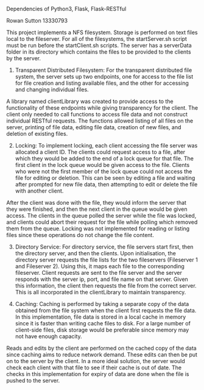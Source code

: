 Dependencies of Python3, Flask, Flask-RESTful

Rowan Sutton
13330793

This project implements a NFS filesystem. Storage is performed on text files local to the fileserver. For all of the filesystems, the startServer.sh script must be run before the startClient.sh scripts. The server has a serverData folder in its directory which contains the files to be provided to the clients by the server.

1. Transparent Distributed Filesystem:
For the transparent distributed file system, the server sets up two endpoints, one for access to the file list for file creation and listing available files, and the other for accessing and changing individual files. 

A library named clientLibrary was created to provide access to the functionality of these endpoints while giving transparency for the client. The client only needed to call functions to access file data and not construct individual RESTful requests. The functions allowed listing of all files on the server, printing of file data, editing file data, creation of new files, and deletion of existing files. 

2. Locking:
To implement locking, each client accessing the file server was allocated a client ID. The clients could request access to a file, after which they would be added to the end of a lock queue for that file. The first client in the lock queue would be given access to the file. Clients who were not the first member of the lock queue could not access the file for editing or deletion. This can be seen by editing a file and waiting after prompted for new file data, then attempting to edit or delete the file with another client.

After the client was done with the file, they would inform the server that they were finished, and then the next client in the queue would be given access. The clients in the queue polled the server while the file was locked, and clients could abort their request for the file while polling which removed them from the queue. Locking was not implemented for reading or listing files since these operations do not change the file content.

3. Directory Service:
For directory service, the file servers start first, then the directory server, and then the clients. Upon initialisation, the directory server requests the file lists for the two fileservers (Fileserver 1 and Fileserver 2). Using this, it maps each file to the corresponding fileserver. Client requests are sent to the file server and the server responds with the server ip, port, and file name on that server. Given this information, the client then requests the file from the correct server. This is all incorporated in the clientLibrary to maintain transparency.


4. Caching:
Caching is performed by taking a separate copy of the data obtained from the file system when the client first requests the file data. In this implementation, file data is stored in a local cache in memory since it is faster than writing cache files to disk. For a large number of client-side files, disk storage would be preferable since memory may not have enough capacity. 

Reads and edits by the client are performed on the cached copy of the data since caching aims to reduce network demand. These edits can then be put on to the server by the client. In a more ideal solution, the server would check each client with that file to see if their cache is out of date. The checks in this implementation for expiry of data are done when the file is pushed to the server.




